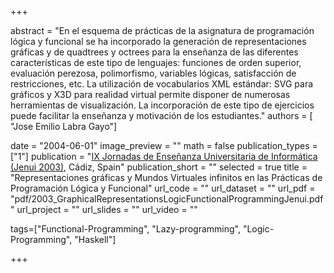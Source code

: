 +++

abstract = "En el esquema de prácticas de la asignatura de programación lógica y funcional se ha incorporado la generación de representaciones gráficas y de quadtrees y octrees para la enseñanza de las diferentes características de este tipo de lenguajes: funciones de orden superior, evaluación perezosa, polimorfismo, variables lógicas, satisfacción de restricciones, etc. La utilización de vocabularios XML estándar: SVG para gráficos y X3D para realidad virtual permite disponer de numerosas herramientas de visualización. La incorporación de este tipo de ejercicios puede facilitar la enseñanza y motivación de los estudiantes." 
authors = [
 "Jose Emilio Labra Gayo"]

date = "2004-06-01"
image_preview = ""
math = false
publication_types = ["1"]
publication = "[IX Jornadas de Enseñanza Universitaria de Informática (Jenui 2003)](http://neptuno.uca.es/jenui2003/), Cádiz, Spain"
publication_short = ""
selected = true
title = "Representaciones gráficas y Mundos Virtuales infinitos en las Prácticas de Programación Lógica y Funcional"
url_code = ""
url_dataset = ""
url_pdf = "pdf/2003_GraphicalRepresentationsLogicFunctionalProgrammingJenui.pdf"
url_project = ""
url_slides = ""
url_video = ""

tags=["Functional-Programming", "Lazy-programming", "Logic-Programming", "Haskell"]

+++


